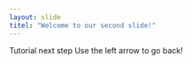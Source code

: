 ```yaml
---
layout: slide
titel: "Welcome to our second slide!"
---
```

Tutorial next step
Use the left arrow to go back! 
